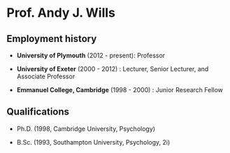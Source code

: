 # Prof. Andy J. Wills

## Employment history

- **University of Plymouth** (2012 - present): Professor

- **University of Exeter** (2000 - 2012) : Lecturer, Senior Lecturer, and Associate Professor

- **Emmanuel College, Cambridge** (1998 - 2000) : Junior Research Fellow

## Qualifications

- Ph.D. (1998, Cambridge University, Psychology)

- B.Sc. (1993, Southampton University, Psychology, 2i)

